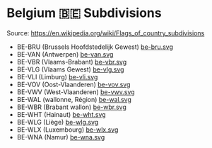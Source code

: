# Belgium 🇧🇪 Subdivisions

Source: https://en.wikipedia.org/wiki/Flags_of_country_subdivisions

* BE-BRU (Brussels Hoofdstedelijk Gewest) [be-bru.svg](https://github.com/amckenna41/iso3166-flag-icons/blob/main/iso3166-2-icons/BE/be-bru.svg)
* BE-VAN (Antwerpen) [be-van.svg](https://github.com/amckenna41/iso3166-flag-icons/blob/main/iso3166-2-icons/BE/be-van.svg)
* BE-VBR (Vlaams-Brabant) [be-vbr.svg](https://github.com/amckenna41/iso3166-flag-icons/blob/main/iso3166-2-icons/BE/be-vbr.svg)
* BE-VLG (Vlaams Gewest) [be-vlg.svg](https://github.com/amckenna41/iso3166-flag-icons/blob/main/iso3166-2-icons/BE/be-vlg.svg)
* BE-VLI (Limburg) [be-vli.svg](https://github.com/amckenna41/iso3166-flag-icons/blob/main/iso3166-2-icons/BE/be-vli.svg)
* BE-VOV (Oost-Vlaanderen) [be-vov.svg](https://github.com/amckenna41/iso3166-flag-icons/blob/main/iso3166-2-icons/BE/be-vov.svg)
* BE-VWV (West-Vlaanderen) [be-vwv.svg](https://github.com/amckenna41/iso3166-flag-icons/blob/main/iso3166-2-icons/BE/be-vwv.svg)
* BE-WAL (wallonne, Région) [be-wal.svg](https://github.com/amckenna41/iso3166-flag-icons/blob/main/iso3166-2-icons/BE/be-wal.svg)
* BE-WBR (Brabant wallon) [be-wbr.svg](https://github.com/amckenna41/iso3166-flag-icons/blob/main/iso3166-2-icons/BE/be-wbr.svg)
* BE-WHT (Hainaut) [be-wht.svg](https://github.com/amckenna41/iso3166-flag-icons/blob/main/iso3166-2-icons/BE/be-wht.svg)
* BE-WLG (Liège) [be-wlg.svg](https://github.com/amckenna41/iso3166-flag-icons/blob/main/iso3166-2-icons/BE/be-wlg.svg)
* BE-WLX (Luxembourg) [be-wlx.svg](https://github.com/amckenna41/iso3166-flag-icons/blob/main/iso3166-2-icons/BE/be-wlx.svg)
* BE-WNA (Namur) [be-wna.svg](https://github.com/amckenna41/iso3166-flag-icons/blob/main/iso3166-2-icons/BE/be-wna.svg)
